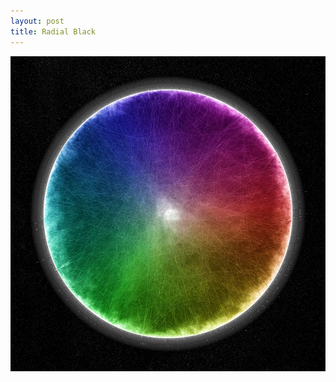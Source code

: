 ```yaml
---
layout: post
title: Radial Black
---
```

![Radial Black](/images/uploads/radial_black.jpg "Radial Black")